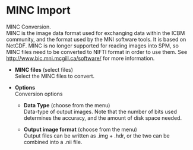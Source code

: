 # MINC Import  
MINC Conversion.   
MINC is the image data format used for exchanging data within the ICBM community, and the format used by the MNI software tools. It is based on NetCDF. MINC is no longer supported for reading images into SPM, so MINC files need to be converted to NIFTI format in order to use them. See http://www.bic.mni.mcgill.ca/software/ for more information.   

* **MINC files** (select files)  
Select the MINC files to convert.   

* **Options**   
Conversion options   

    * **Data Type** (choose from the menu)  
    Data-type of output images. Note that the number of bits used determines the accuracy, and the amount of disk space needed.   

    * **Output image format** (choose from the menu)  
    Output files can be written as .img + .hdr, or the two can be combined into a .nii file.   
